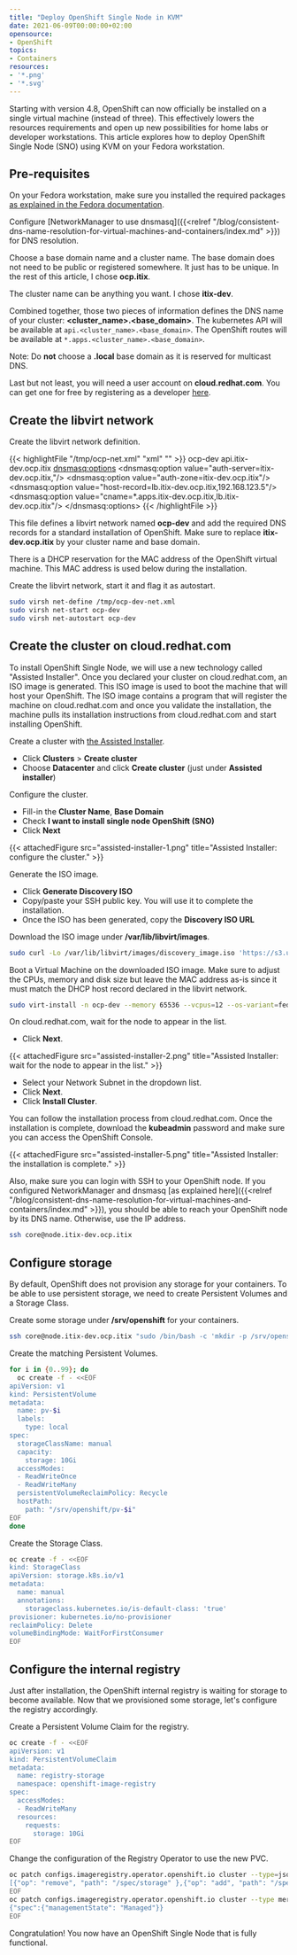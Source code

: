 ```yaml
---
title: "Deploy OpenShift Single Node in KVM"
date: 2021-06-09T00:00:00+02:00
opensource:
- OpenShift
topics:
- Containers
resources:
- '*.png'
- '*.svg'
---
```


Starting with version 4.8, OpenShift can now officially be installed on a single virtual machine (instead of three).
This effectively lowers the resources requirements and open up new possibilities for home labs or developer workstations.
This article explores how to deploy OpenShift Single Node (SNO) using KVM on your Fedora workstation.

<!--more-->

## Pre-requisites

On your Fedora workstation, make sure you installed the required packages [as explained in the Fedora documentation](https://docs.fedoraproject.org/en-US/quick-docs/getting-started-with-virtualization/).

Configure [NetworkManager to use dnsmasq]({{<relref "/blog/consistent-dns-name-resolution-for-virtual-machines-and-containers/index.md" >}}) for DNS resolution.

Choose a base domain name and a cluster name.
The base domain does not need to be public or registered somewhere.
It just has to be unique.
In the rest of this article, I chose **ocp.itix**.

The cluster name can be anything you want.
I chose **itix-dev**.

Combined together, those two pieces of information defines the DNS name of your cluster: **\<cluster_name>.\<base_domain>**.
The kubernetes API will be available at `api.<cluster_name>.<base_domain>`.
The OpenShift routes will be available at `*.apps.<cluster_name>.<base_domain>`.

Note: Do **not** choose a **.local** base domain as it is reserved for multicast DNS.

Last but not least, you will need a user account on **cloud.redhat.com**.
You can get one for free by registering as a developer [here](https://developers.redhat.com/register/).

## Create the libvirt network

Create the libvirt network definition.

{{< highlightFile "/tmp/ocp-net.xml" "xml" "" >}}
<network xmlns:dnsmasq="http://libvirt.org/schemas/network/dnsmasq/1.0">
  <name>ocp-dev</name>
  <forward mode='nat'>
    <nat>
      <port start='1024' end='65535'/>
    </nat>
  </forward>
  <bridge name='virbr1' stp='on' delay='0'/>
  <ip address='192.168.123.1' netmask='255.255.255.0'>
    <dhcp>
      <range start='192.168.123.2' end='192.168.123.254'/>
      <host mac="02:01:00:00:00:66" name="node.itix-dev.ocp.itix" ip="192.168.123.5"/>
    </dhcp>
  </ip>
  <dns>
    <host ip="192.168.123.5"><hostname>api.itix-dev.ocp.itix</hostname></host>
  </dns>
  <dnsmasq:options>
    <!-- fix for the 5s timeout on DNS -->
    <!-- see https://www.math.tamu.edu/~comech/tools/linux-slow-dns-lookup/ -->
    <dnsmasq:option value="auth-server=itix-dev.ocp.itix,"/><!-- yes, there is a trailing coma -->
    <dnsmasq:option value="auth-zone=itix-dev.ocp.itix"/>
    <!-- Wildcard route -->
    <dnsmasq:option value="host-record=lb.itix-dev.ocp.itix,192.168.123.5"/>
    <dnsmasq:option value="cname=*.apps.itix-dev.ocp.itix,lb.itix-dev.ocp.itix"/>
  </dnsmasq:options>
</network>
{{< /highlightFile >}}

This file defines a libvirt network named **ocp-dev** and add the required DNS records for a standard installation of OpenShift.
Make sure to replace **itix-dev.ocp.itix** by your cluster name and base domain.

There is a DHCP reservation for the MAC address of the OpenShift virtual machine.
This MAC address is used below during the installation.

Create the libvirt network, start it and flag it as autostart.

```sh
sudo virsh net-define /tmp/ocp-dev-net.xml
sudo virsh net-start ocp-dev
sudo virsh net-autostart ocp-dev
```

## Create the cluster on cloud.redhat.com

To install OpenShift Single Node, we will use a new technology called "Assisted Installer".
Once you declared your cluster on cloud.redhat.com, an ISO image is generated.
This ISO image is used to boot the machine that will host your OpenShift.
The ISO image contains a program that will register the machine on cloud.redhat.com and once you validate the installation, the machine pulls its installation instructions from cloud.redhat.com and start installing OpenShift.

Create a cluster with [the Assisted Installer](https://cloud.redhat.com/openshift/assisted-installer/clusters/~new).

* Click **Clusters** > **Create cluster**
* Choose **Datacenter** and click **Create cluster** (just under **Assisted installer**)

Configure the cluster.

* Fill-in the **Cluster Name**, **Base Domain**
* Check **I want to install single node OpenShift (SNO)**
* Click **Next**

{{< attachedFigure src="assisted-installer-1.png" title="Assisted Installer: configure the cluster." >}}

Generate the ISO image.

* Click **Generate Discovery ISO**
* Copy/paste your SSH public key. You will use it to complete the installation.
* Once the ISO has been generated, copy the **Discovery ISO URL**

Download the ISO image under **/var/lib/libvirt/images**.

```sh
sudo curl -Lo /var/lib/libvirt/images/discovery_image.iso 'https://s3.us-east-1.amazonaws.com/assisted-installer/discovery-image-....'
```

Boot a Virtual Machine on the downloaded ISO image.
Make sure to adjust the CPUs, memory and disk size but leave the MAC address as-is since it must match the DHCP host record declared in the libvirt network.

```sh
sudo virt-install -n ocp-dev --memory 65536 --vcpus=12 --os-variant=fedora-coreos-stable --accelerate -v --cpu host-passthrough,cache.mode=passthrough --disk path=/var/lib/libvirt/images/ocp-dev.qcow2,size=120 --network network=ocp-dev,mac=02:01:00:00:00:66 --cdrom /var/lib/libvirt/images/discovery_image.iso
```

On cloud.redhat.com, wait for the node to appear in the list.

* Click **Next**.

{{< attachedFigure src="assisted-installer-2.png" title="Assisted Installer: wait for the node to appear in the list." >}}

* Select your Network Subnet in the dropdown list.
* Click **Next**.
* Click **Install Cluster**.

You can follow the installation process from cloud.redhat.com.
Once the installation is complete, download the **kubeadmin** password and make sure you can access the OpenShift Console.

{{< attachedFigure src="assisted-installer-5.png" title="Assisted Installer: the installation is complete." >}}

Also, make sure you can login with SSH to your OpenShift node.
If you configured NetworkManager and dnsmasq [as explained here]({{<relref "/blog/consistent-dns-name-resolution-for-virtual-machines-and-containers/index.md" >}}), you should be able to reach your OpenShift node by its DNS name.
Otherwise, use the IP address.

```sh
ssh core@node.itix-dev.ocp.itix
```

## Configure storage

By default, OpenShift does not provision any storage for your containers.
To be able to use persistent storage, we need to create Persistent Volumes and a Storage Class.

Create some storage under **/srv/openshift** for your containers.

```sh
ssh core@node.itix-dev.ocp.itix "sudo /bin/bash -c 'mkdir -p /srv/openshift/pv-{0..99} ; chmod -R 777 /srv/openshift ; chcon -R -t svirt_sandbox_file_t /srv/openshift'"
```

Create the matching Persistent Volumes.

```sh
for i in {0..99}; do
  oc create -f - <<EOF
apiVersion: v1
kind: PersistentVolume
metadata:
  name: pv-$i
  labels:
    type: local
spec:
  storageClassName: manual
  capacity:
    storage: 10Gi
  accessModes:
  - ReadWriteOnce
  - ReadWriteMany
  persistentVolumeReclaimPolicy: Recycle
  hostPath:
    path: "/srv/openshift/pv-$i"
EOF
done
```

Create the Storage Class.

```sh
oc create -f - <<EOF
kind: StorageClass
apiVersion: storage.k8s.io/v1
metadata:
  name: manual
  annotations:
    storageclass.kubernetes.io/is-default-class: 'true'
provisioner: kubernetes.io/no-provisioner
reclaimPolicy: Delete
volumeBindingMode: WaitForFirstConsumer
EOF
```

## Configure the internal registry

Just after installation, the OpenShift internal registry is waiting for storage to become available.
Now that we provisioned some storage, let's configure the registry accordingly.

Create a Persistent Volume Claim for the registry.

```sh
oc create -f - <<EOF
apiVersion: v1
kind: PersistentVolumeClaim
metadata:
  name: registry-storage
  namespace: openshift-image-registry
spec:
  accessModes:
  - ReadWriteMany
  resources:
    requests:
      storage: 10Gi
EOF
```

Change the configuration of the Registry Operator to use the new PVC.

```sh
oc patch configs.imageregistry.operator.openshift.io cluster --type=json --patch-file=/dev/fd/0 <<EOF
[{"op": "remove", "path": "/spec/storage" },{"op": "add", "path": "/spec/storage", "value": {"pvc":{"claim": "registry-storage"}}}]
EOF
oc patch configs.imageregistry.operator.openshift.io cluster --type merge --patch-file=/dev/fd/0 <<EOF
{"spec":{"managementState": "Managed"}}
EOF
```

Congratulation! You now have an OpenShift Single Node that is fully functional.

